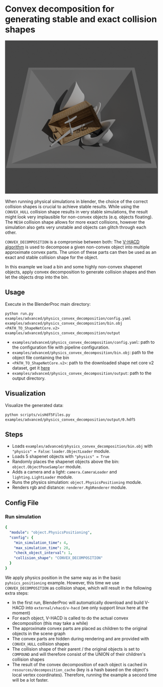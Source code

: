 # Convex decomposition for generating stable and exact collision shapes

![](../../../images/physics_convex_decomposition_rendering.png)

When running physical simulations in blender, the choice of the correct collision shapes is crucial to achieve stable results.
While using the `CONVEX_HULL` collision shape results in very stable simulations, the result might look very implausible for non-convex objects (e.q. objects floating).
The `MESH` collision shape allows for more exact collisions, however the simulation also gets very unstable and objects can glitch through each other.

`CONVEX_DECOMPOSITION` is a compromise between both: 
The [V-HACD algorithm](https://github.com/kmammou/v-hacd) is used to decompose a given non-convex object into multiple approximate convex parts.
The union of these parts can then be used as an exact and stable collision shape for the object.

In this example we load a bin and some highly non-convex shapenet objects, apply convex decomposition to generate collision shapes and then let the objects drop into the bin. 

## Usage

Execute in the BlenderProc main directory:

```
python run.py examples/advanced/physics_convex_decomposition/config.yaml examples/advanced/physics_convex_decomposition/bin.obj <PATH_TO_ShapeNetCore.v2> examples/advanced/physics_convex_decomposition/output
```

* `examples/advanced/physics_convex_decomposition/config.yaml`: path to the configuration file with pipeline configuration.
* `examples/advanced/physics_convex_decomposition/bin.obj`: path to the object file containing the bin
* `<PATH_TO_ShapeNetCore.v2>`: path to the downloaded shape net core v2 dataset, get it [here](http://www.shapenet.org/)
* `examples/advanced/physics_convex_decomposition/output`: path to the output directory.

## Visualization

Visualize the generated data:

```
python scripts/visHdf5Files.py examples/advanced/physics_convex_decomposition/output/0.hdf5
```

## Steps

* Loads `examples/advanced/physics_convex_decomposition/bin.obj` with `"physics" = False`: `loader.ObjectLoader` module.
* Loads 5 shapenet objects with `"physics" = True`
* Randomly places the shapenet objects above the bin: `object.ObjectPoseSampler` module.
* Adds a camera and a light: `camera.CameraLoader` and `lighting.LightLoader` module.
* Runs the physics simulation: `object.PhysicsPositioning` module.
* Renders rgb and distance: `renderer.RgbRenderer` module.

## Config File

### Run simulation

```yaml
{
  "module": "object.PhysicsPositioning",
  "config": {
    "min_simulation_time": 4,
    "max_simulation_time": 20,
    "check_object_interval": 1,
    "collision_shape": "CONVEX_DECOMPOSITION"
  }
}
```

We apply physics position in the same way as in the basic `pyhsics_positioning` example.
However, this time we use `CONVEX_DECOMPOSITION` as collision shape, which will result in the following extra steps:
* In the first run, BlenderProc will automatically download and build V-HACD into `external/vhacd/v-hacd` (we only support linux here at the moment)
* For each object, V-HACD is called to do the actual convex decomposition (this may take a while)
* The approximate convex parts are placed as children to the original objects in the scene graph
* The convex parts are hidden during rendering and are provided with `CONVEX_HULL` collision shapes
* The collision shape of their parent / the original objects is set to `COMPOUND` and will therefore consist of the UNION of their children's collision shapes
* The result of the convex decomposition of each object is cached in `resources/decomposition_cache` (key is a hash based on the object's local vertex coordinates). Therefore, running the example a second time will be a lot faster.